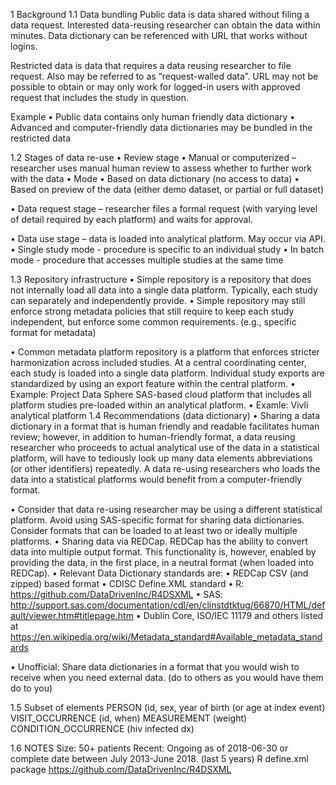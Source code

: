 


1	Background
1.1	Data bundling
Public data is data shared without filing a data request. Interested data-reusing researcher can obtain the data within minutes. Data dictionary can be referenced with URL that works without logins.

Restricted data is data that requires a data reusing researcher to file request. Also may be referred to as “request-walled data”. URL may not be possible to obtain or may only work for logged-in users with approved request that includes the study in question.

Example 
•	Public data contains only human friendly data dictionary
•	Advanced and computer-friendly data dictionaries may be bundled in the restricted data

1.2	Stages of data re-use
•	Review stage 
•	Manual or computerized – researcher uses manual human review to assess whether to further work with the data
•	Mode
•	Based on data dictionary (no access to data)
•	Based on preview of the data (either demo dataset, or partial or full dataset)


•	Data request stage – researcher files a formal request (with varying level of detail required by each platform) and waits for approval.

•	Data use stage – data is loaded into analytical platform. May occur via API.
•	Single study mode - procedure is specific to an individual study
•	In batch mode - procedure that accesses multiple studies at the same time



1.3	Repository infrastructure
•	Simple repository is a repository that does not internally load all data into a single data platform. Typically, each study can separately and independently provide. 
•	Simple repository may still enforce strong metadata policies that still require to keep each study independent, but enforce some common requirements. (e.g., specific format for metadata)


•	Common metadata platform repository is a platform that enforces stricter harmonization across included studies. At a central coordinating center, each study is loaded into a single data platform. Individual study exports are standardized by using an export feature within the central platform.
•	Example: Project Data Sphere SAS-based cloud platform that includes all platform studies pre-loaded within an analytical platform.
•	Examle: Vivli analytical platform
1.4	Recommendations (data dictionary)
•	Sharing a data dictionary in a format that is human friendly and readable facilitates human review; however, in addition to human-friendly format, a data reusing researcher who proceeds to actual analytical use of the data in a statistical platform, will have to tediously look up many data elements abbreviations (or other identifiers) repeatedly. A data re-using researchers who loads the data into a statistical platforms would benefit from a computer-friendly format.

•	Consider that data re-using researcher may be using a different statistical platform. Avoid using SAS-specific format for sharing data dictionaries. Consider formats that can be loaded to at least two or ideally multiple platforms.
•	Sharing data via REDCap. REDCap has the ability to convert data into multiple output format. This functionality is, however, enabled by providing the data, in the first place, in a neutral format (when loaded into REDCap).
•	Relevant Data Dictionary standards are:
•	REDCap CSV (and zipped) based format 
•	CDISC Define.XML standard
•	R: https://github.com/DataDrivenInc/R4DSXML 
•	SAS: http://support.sas.com/documentation/cdl/en/clinstdtktug/66870/HTML/default/viewer.htm#titlepage.htm 
•	Dublin Core, ISO/IEC 11179 and others listed at https://en.wikipedia.org/wiki/Metadata_standard#Available_metadata_standards 





•	Unofficial: Share data dictionaries in a format that you would wish to receive when you need external data. (do to others as you would have them do to you)
 

1.5	Subset of elements
PERSON (id, sex, year of birth (or age at index event)
VISIT_OCCURRENCE (id, when)
MEASUREMENT (weight)
CONDITION_OCCURRENCE (hiv infected dx) 


1.6	NOTES
Size: 50+ patients
Recent: Ongoing as of 2018-06-30 or complete date between July 2013-June 2018.  (last 5 years)
R define.xml package https://github.com/DataDrivenInc/R4DSXML

